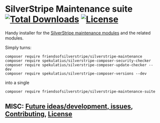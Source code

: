 # SilverStripe Maintenance suite [![Total Downloads](https://poser.pugx.org/FriendsOfSilverStripe/silverstripe-maintenance-suite/downloads.svg)](https://packagist.org/packages/FriendsOfSilverStripe/silverstripe-maintenance-suite) [![License](https://poser.pugx.org/FriendsOfSilverStripe/silverstripe-maintenance-suite/license.svg)](https://github.com/FriendsOfSilverStripe/silverstripe-maintenance-suite/blob/master/license.md)

Handy installer for the [SilverStripe maintenance modules](https://github.com/FriendsOfSilverStripe/silverstripe-maintenance) and the related modules.

Simply turns:

```
composer require friendsofsilverstripe/silverstripe-maintenance
composer require spekulatius/silverstripe-composer-security-checker
composer require spekulatius/silverstripe-composer-update-checker --dev
composer require spekulatius/silverstripe-composer-versions --dev
```

into a single

```
composer require friendsofsilverstripe/silverstripe-maintenance-suite
```

## MISC: [Future ideas/development, issues](https://github.com/FriendsOfSilverStripe/silverstripe-maintenance-suite/issues), [Contributing](https://github.com/FriendsOfSilverStripe/silverstripe-maintenance-suite/blob/master/CONTRIBUTING.md), [License](https://github.com/FriendsOfSilverStripe/silverstripe-maintenance-suite/blob/master/license.md)
